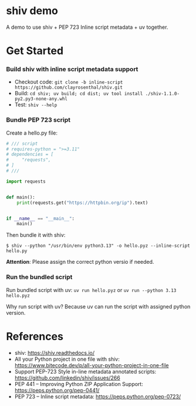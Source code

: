 shiv demo
============

A demo to use shiv + PEP 723 Inline script metadata + uv together.

# Get Started

### Build shiv with inline script metadata support

* Checkout code: `git clone -b inline-script https://github.com/clayrosenthal/shiv.git`
* Build: `cd shiv; uv build; cd dist; uv tool install ./shiv-1.1.0-py2.py3-none-any.whl`
* Test: `shiv --help`

### Bundle PEP 723 script

Create a hello.py file:

```python
# /// script
# requires-python = ">=3.11"
# dependencies = [
#     "requests",
# ]
# ///

import requests


def main():
    print(requests.get("https://httpbin.org/ip").text)


if __name__ == "__main__":
    main()
```

Then bundle it with shiv:

```shell
$ shiv --python "/usr/bin/env python3.13" -o hello.pyz --inline-script hello.py
```

**Attention**: Please assign the correct python versio if needed.

### Run the bundled script

Run bundled script with uv:  `uv run hello.pyz` or `uv run --python 3.13 hello.pyz`

Why run script with uv? Because uv can run the script with assigned python version.

# References

* shiv: https://shiv.readthedocs.io/
* All your Python project in one file with shiv: https://www.bitecode.dev/p/all-your-python-project-in-one-file
* Support PEP-723 Style in-line metadata annotated scripts: https://github.com/linkedin/shiv/issues/266
* PEP 441 – Improving Python ZIP Application Support: https://peps.python.org/pep-0441/
* PEP 723 – Inline script metadata: https://peps.python.org/pep-0723/